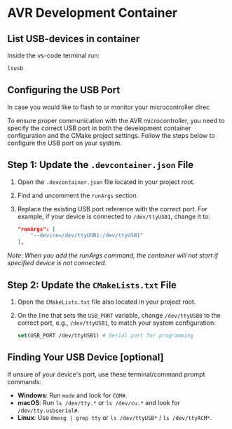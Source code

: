 # AVR Development Container

## List USB-devices in container

Inside the vs-code terminal run:
```bash
lsusb
```

## Configuring the USB Port

In case you would like to flash to or monitor your microcontroller direc

To ensure proper communication with the AVR microcontroller, you need to specify the correct USB port in both the development container configuration and the CMake project settings. Follow the steps below to configure the USB port on your system.

## Step 1: Update the `.devcontainer.json` File

1. Open the `.devcontainer.json` file located in your project root.
2. Find and uncomment the `runArgs` section.
3. Replace the existing USB port reference with the correct port. For example, if your device is connected to `/dev/ttyUSB1`, change it to:

    ```json
    "runArgs": [
        "--device=/dev/ttyUSB1:/dev/ttyUSB1"
    ],
    ```

*Note: When you add the runArgs command, the container will not start if specified device is not connected.*

## Step 2: Update the `CMakeLists.txt` File

1. Open the `CMakeLists.txt` file also located in your project root.
2. On the line that sets the `USB_PORT` variable, change `/dev/ttyUSB0` to the correct port, e.g., `/dev/ttyUSB1`, to match your system configuration:

    ```cmake
    set(USB_PORT /dev/ttyUSB1) # Serial port for programming
    ```

## Finding Your USB Device [optional]

If unsure of your device's port, use these terminal/command prompt commands:

- **Windows**: Run `mode` and look for `COM#`.
- **macOS**: Run `ls /dev/tty.*` or `ls /dev/cu.*` and look for `/dev/tty.usbserial#`.
- **Linux**: Use `dmesg | grep tty` or `ls /dev/ttyUSB*` / `ls /dev/ttyACM*`.
